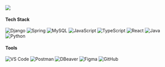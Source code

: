 <img src="https://readme-typing-svg.herokuapp.com?font=Oleo+Script&color=96C89F&size=35&center=true&vCenter=true&width=404&height=53&lines=%E3%80%80%E3%80%80Hello+HwaYoung's+Github+%E3%80%80%E3%80%80"><br/>

#### Tech Stack 


![Django](https://img.shields.io/badge/Django-092E20?style=flat-square&logo=django&logoColor=white) 
![Spring](https://img.shields.io/badge/Spring-6DB33F?style=flat-square&logo=spring&logoColor=white) 
![MySQL](https://img.shields.io/badge/MySQL-4479A1?style=flat-square&logo=mysql&logoColor=white) 
![JavaScript](https://img.shields.io/badge/JavaScript-F7DF1E?style=flat-square&logo=javascript&logoColor=black) 
![TypeScript](https://img.shields.io/badge/TypeScript-3178C6?style=flat-square&logo=typescript&logoColor=black) 
![React](https://img.shields.io/badge/React-61DAFB?style=flat-square&logo=react&logoColor=black) 
![Java](https://img.shields.io/badge/Java-%23ED8B00?style=flat-square&logo=OpenJDK&logoColor=black) 
![Python](https://img.shields.io/badge/Python-3776AB?style=flat-square&logo=python&logoColor=white) 

#### Tools 
![VS Code](https://img.shields.io/badge/VS%20Code-0078d7.svg?style=flat-square&logo=visual-studio-code&logoColor=white) 
![Postman](https://img.shields.io/badge/Postman-E34F26?style=flat-square&logo=postman&logoColor=white) 
![DBeaver](https://img.shields.io/badge/Dbeaver-382923?style=flat-square&logo=Dbeaver&logoColor=white) 
![Figma](https://img.shields.io/badge/Figma-%23F24E1E.svg?style=flat-square&logo=figma&logoColor=white) 
![GitHub](https://img.shields.io/badge/GitHub-181717?style=flat-square&logo=github&logoColor=white) 
<!-- 
<p><img align="left" src="https://github-readme-stats.vercel.app/api/top-langs?username=sanchaehwa&show_icons=true&locale=en&layout=compact" alt="sanchaehwa" /></p>
-->
<!-- 
### About Me 👩🏻‍💻

| **Organization & Activity**                     | **Role**                      | **Period**           |
|-------------------------------------------------|------------------------------|----------------------|
| **Hallym University LikeLion 11th**            | Leader                       | 2022.12 ~ 2023.12    |
| **LIKELION University Development TF Team**    | Frontend Team Leader         | 2023.03 ~ 2024.02    |
| **Veritross (컴퓨터 학술동아리)** (EDGE AI Team)  | Student Leader               | 2023. ~ 2024.08      |
| **Hallym University CIC Lab**                  | Undergraduate Researcher     | 2023.06 ~ 2024.08    |
-->
<!--
[![Young's GitHub stats](https://github-readme-stats.vercel.app/api?username=sanchaehwa&count_private=true&show_icons=true&theme=prussian)](https://github.com/sanchaehwa/github-readme-stats)
-->
<!-- 
[![Solved.acsanchaehwa](http://mazassumnida.wtf/api/v2/generate_badge?boj=yeong20311)](https://solved.ac/yeong20311)
-->
